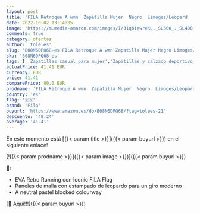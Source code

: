 ```yaml
---
layout: post
title: 'FILA Retroque A wmn  Zapatilla Mujer  Negro  Limoges/Leopard   41 EU'
date: 2022-10-02 13:14:05
image: 'https://m.media-amazon.com/images/I/31qbIewreKL._SL500_._SL400_.jpg'
comments: true
category: ofertas
author: 'tole.es'
slug: 'B08N6DPQ68-es FILA Retroque A wmn Zapatilla Mujer Negro Limoges/Leopard...'
sku: 'B08N6DPQ68-es'
tags: [ 'Zapatillas casual para mujer','Zapatillas y calzado deportivo para mujer','Zapatos','Zapatos para mujer','Zapatos y complementos','fila','zapatilla','🇪🇸', ]
actualPrice: 41.41 EUR
currency: EUR
price: 41.41
comparePrice: 80.0 EUR
prodname: 'FILA Retroque A wmn  Zapatilla Mujer  Negro  Limoges/Leopard   41 EU'
country: 'es'
flag: '🇪🇸'
brand: 'Fila'
buyurl: 'https://www.amazon.es/dp/B08N6DPQ68/?tag=tolees-21'
descuento: '48.24'
average: '41.41'
---
```


En este momento está [{{< param title >}}]({{< param buyurl >}}) en el siguiente enlace!

[![{{< param prodname >}}]({{< param image >}})]({{< param buyurl >}})

🔎:

- EVA Retro Running con Iconic FILA Flag
- Paneles de malla con estampado de leopardo para un giro moderno
- A neutral pastel blocked colourway

[🛒 Aquí!!!]({{< param buyurl >}})
